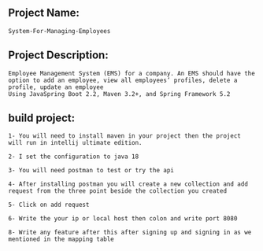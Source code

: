 ## Project Name: 
    System-For-Managing-Employees

## Project Description:
    Employee Management System (EMS) for a company. An EMS should have the option to add an employee, view all employees’ profiles, delete a profile, update an employee     
    Using JavaSpring Boot 2.2, Maven 3.2+, and Spring Framework 5.2

## build project:
    1- You will need to install maven in your project then the project will run in intellij ultimate edition.

    2- I set the configuration to java 18 

    3- You will need postman to test or try the api 

    4- After installing postman you will create a new collection and add request from the three point beside the collection you created 

    5- Click on add request

    6- Write the your ip or local host then colon and write port 8080 

    8- Write any feature after this after signing up and signing in as we mentioned in the mapping table
